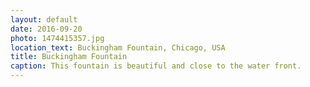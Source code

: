 ```yaml
---
layout: default
date: 2016-09-20
photo: 1474415357.jpg
location_text: Buckingham Fountain, Chicago, USA
title: Buckingham Fountain
caption: This fountain is beautiful and close to the water front.
---
```

